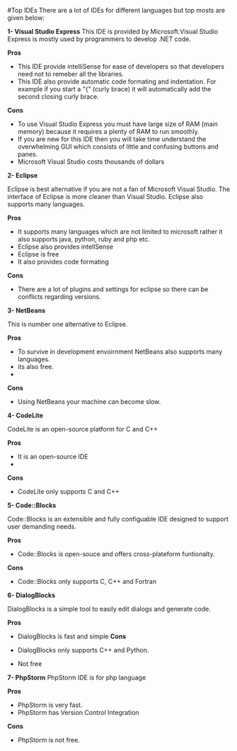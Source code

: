 #Top IDEs
There are a lot of IDEs for different languages but top mosts are given below:

**1- Visual Studio Express**
This IDE is provided by Microsoft.Visual Studio Express is mostly used by programmers to develop .NET code.

**Pros**
* This IDE provide intelliSense for ease of developers so that developers need not to remeber all the libraries.
* This IDE also provide automatic code formating and indentation. For example if you start a "{" (curly brace) it will automatically add the second closing curly brace.
 
**Cons**

* To use Visual Studio Express you must have large size of RAM (main memory) because it requires a plenty of RAM to run smoothly.
* If you are new for this IDE then you will take time understand the overwhelming GUI which consists of little and confusing buttons and panes.
* Microsoft Visual Studio costs thousands of dollars

**2- Eclipse**

Eclipse is best alternative if you are not a fan of Microsoft Visual Studio. The interface of Eclipse is more cleaner than Visual Studio. Eclipse also supports many languages.

**Pros**

* It supports many languages which are not limited to microsoft rather it also supports java, python, ruby and php etc.
* Eclipse also provides intellSense
* Eclipse is free
* It also provides code formating

**Cons**

* There are a lot of plugins and settings for eclipse so there can be conflicts regarding versions.

**3- NetBeans**

This is number one alternative to Eclipse.

**Pros**

* To survive in development envoirnment NetBeans also supports many languages.
* its also free.
* 
**Cons**

* Using NetBeans your machine can become slow.

**4- CodeLite**

CodeLite is an open-source platform for C and C++

**Pros**

* It is an open-source IDE
* 
**Cons**

* CodeLite only supports C and C++

**5- Code::Blocks**

Code::Blocks is an extensible and fully configuable IDE designed to support user demanding needs.

**Pros**

* Code::Blocks is open-souce and offers cross-plateform funtionalty.

**Cons**

* Code::Blocks only supports C, C++ and Fortran

**6- DialogBlocks**

DialogBlocks is a simple tool to easily edit dialogs and generate code.

**Pros**

* DialogBlocks is fast and simple
**Cons**

* DialogBlocks only supports C++ and Python.
* Not free

**7- PhpStorm**
PhpStorm IDE is for php language

**Pros**

* PhpStorm is very fast.
* PhpStorm has Version Control Integration

**Cons**

* PhpStorm is not free.

